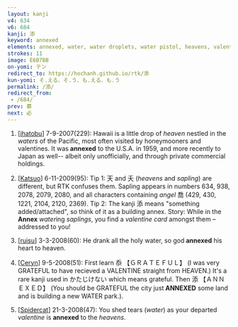 ```yaml
---
layout: kanji
v4: 634
v6: 684
kanji: 添
keyword: annexed
elements: annexed, water, water droplets, water pistol, heavens, valentine
strokes: 11
image: E6B7BB
on-yomi: テン
redirect_to: https://hochanh.github.io/rtk/添
kun-yomi: そ.える、そ.う、も.える、も.う
permalink: /添/
redirect_from:
 - /684/
prev: 慕
next: 必
---
```


1) [<a href="http://kanji.koohii.com/profile/ihatobu">ihatobu</a>] 7-9-2007(229): Hawaii is a little drop of <em>heaven</em> nestled in the <em>waters</em> of the Pacific, most often visited by honeymooners and valentines. It was<strong> annexed</strong> to the U.S.A. in 1959, and more recently to Japan as well-- albeit only unofficially, and through private commercial holdings.

2) [<a href="http://kanji.koohii.com/profile/Katsuo">Katsuo</a>] 6-11-2009(95): Tip 1: 天 and 夭 (<em>heavens</em> and <em>sapling</em>) are different, but RTK confuses them. Sapling appears in numbers 634, 938, 2078, 2079, 2080, and all characters containing <em>angel</em> 喬 (429, 430, 1221, 2104, 2120, 2369). Tip 2: The kanji 添 means &quot;something added/attached&quot;, so think of it as a building annex. Story: While in the <strong>Annex</strong> <em>water</em>ing <em>saplings</em>, you find a <em>valentine card</em> amongst them – addressed to you!

3) [<a href="http://kanji.koohii.com/profile/ruisu">ruisu</a>] 3-3-2008(60): He drank all the holy water, so god<strong> annexed</strong> his heart to heaven.

4) [<a href="http://kanji.koohii.com/profile/Ceryn">Ceryn</a>] 9-5-2008(51): First learn 忝 【ＧＲＡＴＥＦＵＬ】 (I was very GRATEFUL to have recieved a VALENTINE straight from HEAVEN.) It&#039;s a rare kanji used in かたじけない which means grateful. Then 添 【ＡＮＮＥＸＥＤ】 (You should be GRATEFUL the city just<strong> ANNEXED</strong> some land and is building a new WATER park.).

5) [<a href="http://kanji.koohii.com/profile/Spidercat">Spidercat</a>] 21-3-2008(47): You shed tears (<em>water</em>) as your departed <em>valentine</em> is <strong>annexed</strong> to the <em>heavens</em>.

